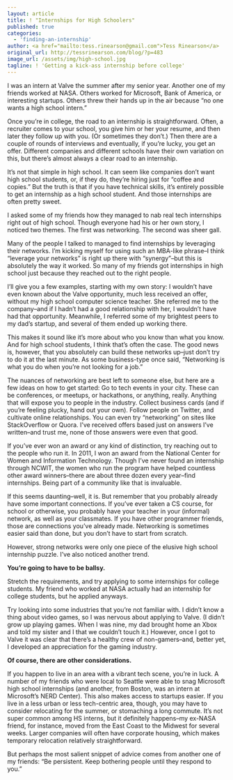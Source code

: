 ```yaml
---
layout: article
title: ! "Internships for High Schoolers"
published: true
categories:
  - 'finding-an-internship'
author: <a href="mailto:tess.rinearson@gmail.com">Tess Rinearson</a>
original_url: http://tessrinearson.com/blog/?p=483
image_url: /assets/img/high-school.jpg
tagline: ! 'Getting a kick-ass internship before college'
---
```


I was an intern at Valve the summer after my senior year. Another one of my friends worked at NASA. Others worked for Microsoft, Bank of America, or interesting startups. Others threw their hands up in the air because “no one wants a high school intern.”

Once you’re in college, the road to an internship is straightforward. Often, a recruiter comes to your school, you give him or her your resume, and then later they follow up with you. (Or sometimes they don’t.) Then there are a couple of rounds of interviews and eventually, if you’re lucky, you get an offer. Different companies and different schools have their own variation on this, but there’s almost always a clear road to an internship.

It’s not that simple in high school. It can seem like companies don’t want high school students, or, if they do, they’re hiring just for “coffee and copies.” But the truth is that if you have technical skills, it’s entirely possible to get an internship as a high school student. And those internships are often pretty sweet.

I asked some of my friends how they managed to nab real tech internships right out of high school. Though everyone had his or her own story, I noticed two themes. The first was networking. The second was sheer gall.

Many of the people I talked to managed to find internships by leveraging their networks. I’m kicking myself for using such an MBA-like phrase–I think “leverage your networks” is right up there with “synergy”–but this is absolutely the way it worked. So many of my friends got internships in high school just because they reached out to the right people.

I’ll give you a few examples, starting with my own story: I wouldn’t have even known about the Valve opportunity, much less received an offer, without my high school computer science teacher. She referred me to the company–and if I hadn’t had a good relationship with her, I wouldn’t have had that opportunity. Meanwhile, I referred some of my brightest peers to my dad’s startup, and several of them ended up working there.

This makes it sound like it’s more about who you know than what you know. And for high school students, I think that’s often the case. The good news is, however, that you absolutely can build these networks up–just don’t try to do it at the last minute. As some business-type once said, “Networking is what you do when you’re not looking for a job.”

The nuances of networking are best left to someone else, but here are a few ideas on how to get started: Go to tech events in your city. These can be conferences, or meetups, or hackathons, or anything, really. Anything that will expose you to people in the industry. Collect business cards (and if you’re feeling plucky, hand out your own). Follow people on Twitter, and cultivate online relationships. You can even try “networking” on sites like StackOverflow or Quora. I’ve received offers based just on answers I’ve written–and trust me, none of those answers were even that good.

If you’ve ever won an award or any kind of distinction, try reaching out to the people who run it. In 2011, I won an award from the National Center for Women and Information Technology. Though I’ve never found an internship through NCWIT, the women who run the program have helped countless other award winners–there are about three dozen every year–find internships. Being part of a community like that is invaluable.

If this seems daunting–well, it is. But remember that you probably already have some important connections. If you’ve ever taken a CS course, for school or otherwise, you probably have your teacher in your (informal) network, as well as your classmates. If you have other programmer friends, those are connections you’ve already made. Networking is sometimes easier said than done, but you don’t have to start from scratch.

However, strong networks were only one piece of the elusive high school internship puzzle. I’ve also noticed another trend.

**You’re going to have to be ballsy.**

Stretch the requirements, and try applying to some internships for college students. My friend who worked at NASA actually had an internship for college students, but he applied anyways.

Try looking into some industries that you’re not familiar with. I didn’t know a thing about video games, so I was nervous about applying to Valve. (I didn’t grow up playing games. When I was nine, my dad brought home an Xbox and told my sister and I that we couldn’t touch it.) However, once I got to Valve it was clear that there’s a healthy crew of non-gamers–and, better yet, I developed an appreciation for the gaming industry.

**Of course, there are other considerations.**

If you happen to live in an area with a vibrant tech scene, you’re in luck. A number of my friends who were local to Seattle were able to snag Microsoft high school internships (and another, from Boston, was an intern at Microsoft’s NERD Center). This also makes access to startups easier. If you live in a less urban or less tech-centric area, though, you may have to consider relocating for the summer, or stomaching a long commute. It’s not super common among HS interns, but it definitely happens–my ex-NASA friend, for instance, moved from the East Coast to the Midwest for several weeks. Larger companies will often have corporate housing, which makes temporary relocation relatively straightforward.

But perhaps the most salient snippet of advice comes from another one of my friends: “Be persistent. Keep bothering people until they respond to you.”
